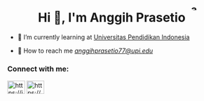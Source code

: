 <h1 align="center">
  Hi 👋, I'm Anggih Prasetio
  <sup>
    <img src="https://komarev.com/ghpvc/?username=anggihprasss&label=PROFILE+VIEWS&color=red&style=plastic" alt="anggihprasss" style="height: 16px; vertical-align: top; margin-left: 5px;" />
  </sup>
</h1>


- 📒 I’m currently learning at [Universitas Pendidikan Indonesia](http://upi.edu)  

- 📧 How to reach me *anggihprasetio77@upi.edu*

<h3 align="left">Connect with me:</h3>
<p align="left">
<a href="https://id.linkedin.com/in/anggih-prasetio-a32218223" target="blank"><img align="center" src="https://raw.githubusercontent.com/rahuldkjain/github-profile-readme-generator/master/src/images/icons/Social/linked-in-alt.svg" alt="https://id.linkedin.com/in/anggih-prasetio-a32218223" height="30" width="40" /></a>
<a href="https://www.instagram.com/anggih_praset10/" target="blank"><img align="center" src="https://raw.githubusercontent.com/rahuldkjain/github-profile-readme-generator/master/src/images/icons/Social/instagram.svg" alt="https://www.instagram.com/anggih_praset10/" height="30" width="40" /></a>
</p>
